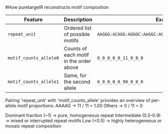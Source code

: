 #How puretargetR reconstructs motif composition

| Feature                | Description                             | Example                                                  |
| ---------------------- | --------------------------------------- | -------------------------------------------------------- |
| `repeat_unit`          | Ordered list of possible motifs         | `AAGGG:ACAGG:AGGGC:AAGGC:AGAGG:AAAAG:AAAGG:AAGAG:AAAGGG` |
| `motif_counts_allele0` | Counts of each motif in the order above | `0_0_0_0_0_11_0_0_0`                                     |
| `motif_counts_allele1` | Same, for the second allele             | `0_0_0_0_0_90_0_0_0`                                     |

Pairing 'repeat_unit' with 'motif_counts_allele' provides an overview of per-allele motif proportions:
AAAAG → 11 / 11 = 1.00
Others → 0 / 11 = 0

Dominant fraction (~1) → pure, homogeneous repeat 
Intermediate (0.5–0.9) → mixed or interrupted repeat motifs
Low (<0.5) → highly heterogeneous or mosaic repeat composition
